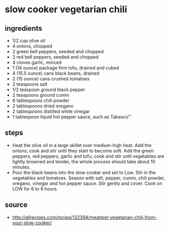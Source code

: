 # slow cooker vegetarian chili

## ingredients

- 1/2 cup olive oil
- 4 onions, chopped
- 2 green bell peppers, seeded and chopped
- 2 red bell peppers, seeded and chopped
- 4 cloves garlic, minced
- 1 (14 ounce) package firm tofu, drained and cubed
- 4 (15.5 ounce) cans black beans, drained
- 2 (15 ounce) cans crushed tomatoes
- 2 teaspoons salt
- 1/2 teaspoon ground black pepper
- 2 teaspoons ground cumin
- 6 tablespoons chili powder
- 2 tablespoons dried oregano
- 2 tablespoons distilled white vinegar
- 1 tablespoon liquid hot pepper sauce, such as Tabasco™

## steps

- Heat the olive oil in a large skillet over medium-high heat. Add the onions; cook and stir until they start to become soft. Add the green peppers, red peppers, garlic and tofu; cook and stir until vegetables are lightly browned and tender, the whole process should take about 10 minutes.
- Pour the black beans into the slow cooker and set to Low. Stir in the vegetables and tomatoes. Season with salt, pepper, cumin, chili powder, oregano, vinegar and hot pepper sauce. Stir gently and cover. Cook on LOW for 6 to 8 hours.

## source

- http://allrecipes.com/recipe/132394/meatiest-vegetarian-chili-from-your-slow-cooker/
